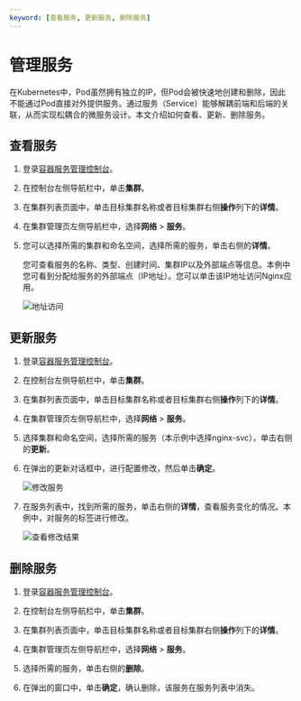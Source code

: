 ```yaml
---
keyword: [查看服务, 更新服务, 删除服务]
---
```


# 管理服务

在Kubernetes中，Pod虽然拥有独立的IP，但Pod会被快速地创建和删除，因此不能通过Pod直接对外提供服务。通过服务（Service）能够解耦前端和后端的关联，从而实现松耦合的微服务设计。本文介绍如何查看、更新、删除服务。

## 查看服务

1.  登录[容器服务管理控制台](https://cs.console.aliyun.com)。

2.  在控制台左侧导航栏中，单击**集群**。

3.  在集群列表页面中，单击目标集群名称或者目标集群右侧**操作**列下的**详情**。

4.  在集群管理页左侧导航栏中，选择**网络** \> **服务**。

5.  您可以选择所需的集群和命名空间，选择所需的服务，单击右侧的**详情**。

    您可查看服务的名称、类型、创建时间、集群IP以及外部端点等信息。本例中您可看到分配给服务的外部端点（IP地址）。您可以单击该IP地址访问Nginx应用。

    ![地址访问](https://static-aliyun-doc.oss-accelerate.aliyuncs.com/assets/img/zh-CN/2285659951/p11047.png)


## 更新服务

1.  登录[容器服务管理控制台](https://cs.console.aliyun.com)。

2.  在控制台左侧导航栏中，单击**集群**。

3.  在集群列表页面中，单击目标集群名称或者目标集群右侧**操作**列下的**详情**。

4.  在集群管理页左侧导航栏中，选择**网络** \> **服务**。

5.  选择集群和命名空间，选择所需的服务（本示例中选择nginx-svc），单击右侧的**更新**。

6.  在弹出的更新对话框中，进行配置修改，然后单击**确定**。

    ![修改服务](https://static-aliyun-doc.oss-accelerate.aliyuncs.com/assets/img/zh-CN/3285659951/p11041.png)

7.  在服务列表中，找到所需的服务，单击右侧的**详情**，查看服务变化的情况。本例中，对服务的标签进行修改。

    ![查看修改结果](https://static-aliyun-doc.oss-accelerate.aliyuncs.com/assets/img/zh-CN/3285659951/p11042.png)


## 删除服务

1.  登录[容器服务管理控制台](https://cs.console.aliyun.com)。

2.  在控制台左侧导航栏中，单击**集群**。

3.  在集群列表页面中，单击目标集群名称或者目标集群右侧**操作**列下的**详情**。

4.  在集群管理页左侧导航栏中，选择**网络** \> **服务**。

5.  选择所需的服务，单击右侧的**删除**。

6.  在弹出的窗口中，单击**确定**，确认删除，该服务在服务列表中消失。


